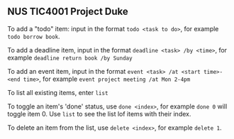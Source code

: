 ## NUS TIC4001  Project Duke

To add a "todo" item: input in the format `todo <task to do>`, for example `todo borrow book`. 

To add a deadline item, input in the format `deadline <task> /by <time>`, for example `deadline return book /by Sunday`

To add an event item, input in the format `event <task> /at <start time>-<end time>`, for example `event project meeting /at Mon 2-4pm`

To list all existing items, enter `list` 

To toggle an item's 'done' status, use `done <index>`, for example `done 0` will toggle item 0. Use `list` to see the list lof items with their index.

To delete an item from the list, use `delete <index>`, for example `delete 1`.
